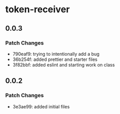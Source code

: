 # token-receiver

## 0.0.3

### Patch Changes

- 790eaf9: trying to intentionally add a bug
- 36b254f: added prettier and starter files
- 3f82bbf: added eslint and starting work on class

## 0.0.2

### Patch Changes

- 3e3ae99: added initial files
